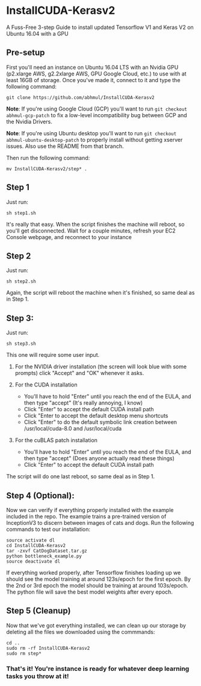 # InstallCUDA-Kerasv2

 A Fuss-Free 3-step Guide to install updated Tensorflow V1 and Keras V2 on Ubuntu 16.04 with a GPU

## Pre-setup

First you'll need an instance on Ubuntu 16.04 LTS with an Nvidia GPU (p2.xlarge AWS, g2.2xlarge AWS, GPU Google Cloud, etc.) to use with at least 16GB of storage. Once you've made it, connect to it and type the following command:

```
git clone https://github.com/abhmul/InstallCUDA-Kerasv2
```
**Note**: If you're using Google Cloud (GCP) you'll want to run `git checkout abhmul-gcp-patch` to fix a low-level incompatibility bug between GCP and the Nvidia Drivers.

**Note**: If you're using Ubuntu desktop you'll want to run `git checkout abhmul-ubuntu-desktop-patch` to properly install without getting xserver issues. Also use the README from that branch.

Then run the following command:

```
mv InstallCUDA-Kerasv2/step* .
```

## Step 1

Just run:

```
sh step1.sh
```

It's really that easy. When the script finishes the machine will reboot, so you'll get disconnected. Wait for a couple minutes, refresh your EC2 Console webpage, and reconnect to your instance

## Step 2

Just run:

```
sh step2.sh
```

Again, the script will reboot the machine when it's finished, so same deal as in Step 1.

## Step 3:

Just run:

```
sh step3.sh
```

This one will require some user input. 

1. For the NVIDIA driver installation (the screen will look blue with some prompts) click "Accept" and "OK" whenever it asks.

2. For the CUDA installation
   * You'll have to hold "Enter" until you reach the end of the EULA, and then type "accept" (It's really annoying, I know)
   * Click "Enter" to accept the default CUDA install path
   * Click "Enter to accept the default desktop menu shortcuts
   * Click "Enter" to do the default symbolic link creation between /usr/local/cuda-8.0 and /usr/local/cuda

3. For the cuBLAS patch installation
   * You'll have to hold "Enter" until you reach the end of the EULA, and then type "accept" (Does anyone actually read these things)
   * Click "Enter" to accept the default CUDA install path
 
 The script will do one last reboot, so same deal as in Step 1.

## Step 4 (Optional):

Now we can verify if everything properly installed with the example included in the repo. The example trains a pre-trained version of InceptionV3 to discern between images of cats and dogs. Run the following commands to test our installation:

```
source activate dl
cd InstallCUDA-Kerasv2
tar -zxvf CatDogDataset.tar.gz
python bottleneck_example.py
source deactivate dl
```

If everything worked properly, after Tensorflow finishes loading up we should see the model training at around 123s/epoch for the first epoch. By the 2nd or 3rd epoch the model should be training at around 103s/epoch. The python file will save the best model weights after every epoch.

## Step 5 (Cleanup)

Now that we've got everything installed, we can clean up our storage by deleting all the files we downloaded using the commmands:

```
cd ..
sudo rm -rf InstallCUDA-Kerasv2
sudo rm step*
```

### That's it! You're instance is ready for whatever deep learning tasks you throw at it!
